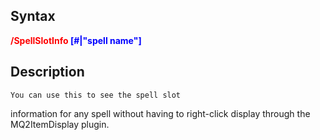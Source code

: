 ## Syntax

**<span style="color:red">/SpellSlotInfo</span> <span style="color:blue"> \[#\|"spell name"\]</span>**

## Description

`You can use this to see the spell slot`

information for any spell without having to right-click display through the MQ2ItemDisplay plugin.


